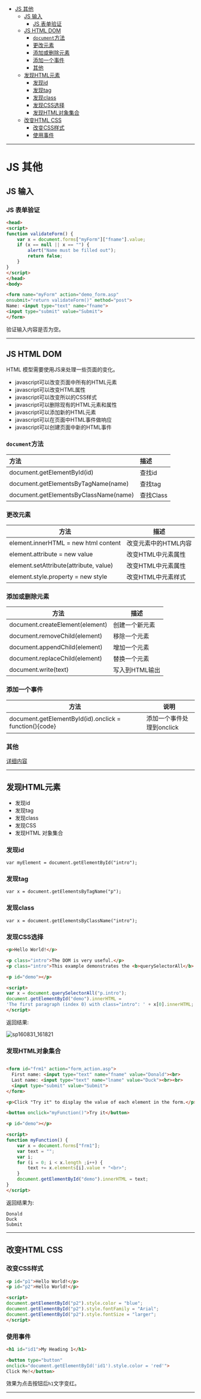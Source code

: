 <!--toc-->

- [JS 其他](#js-其他)
	- [JS 输入](#js-输入)
		- [JS 表单验证](#js-表单验证)
	- [JS HTML DOM](#js-html-dom)
		- [`document`方法](#document方法)
		- [更改元素](#更改元素)
		- [添加或删除元素](#添加或删除元素)
		- [添加一个事件](#添加一个事件)
		- [其他](#其他)
	- [发现HTML元素](#发现html元素)
		- [发现id](#发现id)
		- [发现tag](#发现tag)
		- [发现class](#发现class)
		- [发现CSS选择](#发现css选择)
		- [发现HTML对象集合](#发现html对象集合)
	- [改变HTML CSS](#改变html-css)
		- [改变CSS样式](#改变css样式)
		- [使用事件](#使用事件)

<!-- tocstop -->

----

# JS 其他

## JS 输入

### JS 表单验证

```HTML
<head>
<script>
function validateForm() {
    var x = document.forms["myForm"]["fname"].value;
    if (x == null || x == "") {
        alert("Name must be filled out");
        return false;
    }
}
</script>
</head>
<body>

<form name="myForm" action="demo_form.asp"
onsubmit="return validateForm()" method="post">
Name: <input type="text" name="fname">
<input type="submit" value="Submit">
</form>
```
验证输入内容是否为空。


----


## JS HTML DOM

HTML 模型需要使用JS来处理一些页面的变化。

* javascript可以改变页面中所有的HTML元素
* javascript可以改变HTML属性
* javascript可以改变所以的CSS样式
* javascript可以删除现有的HTML元素和属性
* javascript可以添加新的HTML元素
* javascript可以在页面中HTML事件做响应
* javascript可以创建页面中新的HTML事件

### `document`方法

|方法|描述|
|:---|:----|
|document.getElementById(id)|查找id|
|document.getElementsByTagName(name)|查找tag|
|document.getElementsByClassName(name)|查找Class|

### 更改元素

|方法|描述|
|----|-----|
|element.innerHTML =  new html content|改变元素中的HTML内容|
|element.attribute = new value|改变HTML中元素属性|
|element.setAttribute(attribute, value)|改变HTML中元素属性|
|element.style.property = new style|改变HTML中元素样式|

### 添加或删除元素

|方法|描述|
|----|----|
|document.createElement(element)|创建一个新元素|
|document.removeChild(element)|移除一个元素|
|document.appendChild(element)|增加一个元素|
|document.replaceChild(element)|替换一个元素|
|document.write(text)|写入到HTML输出|

### 添加一个事件


| 方法 | 说明 |
|----|----|
| document.getElementById(id).onclick = function(){code} | 添加一个事件处理到onclick |


### 其他

[详细内容](http://www.w3schools.com/js/js_htmldom_document.asp)


----

## 发现HTML元素

* 发现id
* 发现tag
* 发现class
* 发现CSS
* 发现HTML 对象集合

### 发现id

```JS
var myElement = document.getElementById("intro");
```

### 发现tag

```JS
var x = document.getElementsByTagName("p");
```

### 发现class

```JS
var x = document.getElementsByClassName("intro");
```

### 发现CSS选择

```HTML
<p>Hello World!</p>

<p class="intro">The DOM is very useful.</p>
<p class="intro">This example demonstrates the <b>querySelectorAll</b> method.</p>

<p id="demo"></p>

<script>
var x = document.querySelectorAll("p.intro");
document.getElementById("demo").innerHTML =
'The first paragraph (index 0) with class="intro": ' + x[0].innerHTML;
</script>
```
返回结果:

![sp160831_161821](http://ooo.0o0.ooo/2016/08/31/57c692d65f0f2.png)

<!-- ![sp160831_161821](/assets/sp160831_161821.png) -->

### 发现HTML对象集合

```HTML

<form id="frm1" action="form_action.asp">
  First name: <input type="text" name="fname" value="Donald"><br>
  Last name: <input type="text" name="lname" value="Duck"><br><br>
  <input type="submit" value="Submit">
</form>

<p>Click "Try it" to display the value of each element in the form.</p>

<button onclick="myFunction()">Try it</button>

<p id="demo"></p>

<script>
function myFunction() {
    var x = document.forms["frm1"];
    var text = "";
    var i;
    for (i = 0; i < x.length ;i++) {
        text += x.elements[i].value + "<br>";
    }
    document.getElementById("demo").innerHTML = text;
}
</script>
```
返回结果为:

```
Donald
Duck
Submit
```

----


## 改变HTML CSS

### 改变CSS样式

```HTML
<p id="p1">Hello World!</p>
<p id="p2">Hello World!</p>

<script>
document.getElementById("p2").style.color = "blue";
document.getElementById("p2").style.fontFamily = "Arial";
document.getElementById("p2").style.fontSize = "larger";
</script>
```

### 使用事件

```HTML
<h1 id="id1">My Heading 1</h1>

<button type="button"
onclick="document.getElementById('id1').style.color = 'red'">
Click Me!</button>
```
效果为点击按钮后`h1`文字变红。


----
